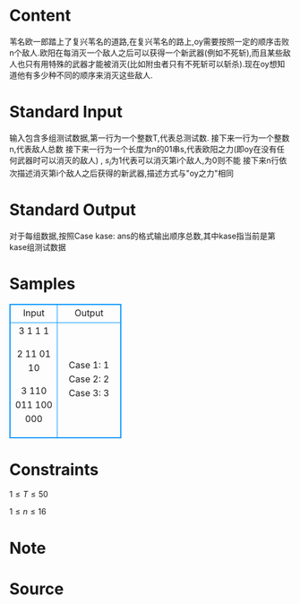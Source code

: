 
# Content

苇名欧一郎踏上了复兴苇名的道路,在复兴苇名的路上,oy需要按照一定的顺序击败n个敌人.欧阳在每消灭一个敌人之后可以获得一个新武器(例如不死斩),而且某些敌人也只有用特殊的武器才能被消灭(比如附虫者只有不死斩可以斩杀).现在oy想知道他有多少种不同的顺序来消灭这些敌人.

# Standard Input

输入包含多组测试数据,第一行为一个整数T,代表总测试数.
接下来一行为一个整数n,代表敌人总数
接下来一行为一个长度为n的01串s,代表欧阳之力(即oy在没有任何武器时可以消灭的敌人) , $s_i$为1代表可以消灭第i个敌人,为0则不能
接下来n行依次描述消灭第i个敌人之后获得的新武器,描述方式与"oy之力"相同

# Standard Output

对于每组数据,按照Case kase: ans的格式输出顺序总数,其中kase指当前是第kase组测试数据

# Samples

<style>
        table,table tr th, table tr td { border:1px solid #0094ff; }
        table { width: 200px; min-height: 25px; line-height: 25px; text-align: center; border-collapse: collapse;}   
    </style>
<table>
	<tr>
		<td>Input</td>
		<td>Output</td>
	</tr>
<tr><td>3 
1 
1 
1

2 
11 
01 
10 

3 
110
011 
100 
000</td><td>Case 1: 1 
Case 2: 2 
Case 3: 3</td></tr></table>


# Constraints

$1 \leq T \leq 50$

$1 \leq n \leq 16$

# Note



# Source


